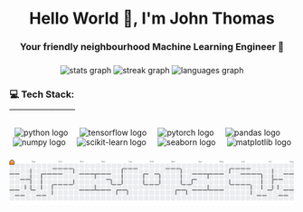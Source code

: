 <h1 align="center">Hello World 🙋, I'm John Thomas</h1>

###

<h3 align="center">Your friendly neighbourhood Machine Learning Engineer 🤖</h3>

###

<div align="center">
  <img src="https://github-readme-stats.vercel.app/api?username=johnthomasdev&hide_title=false&hide_rank=true&show_icons=true&include_all_commits=true&count_private=true&disable_animations=false&theme=apprentice&locale=en&hide_border=false" height="150" alt="stats graph"  />
  <img src="https://streak-stats.demolab.com?user=johnthomasdev&locale=en&mode=daily&theme=apprentice&hide_border=false&border_radius=5" height="150" alt="streak graph"  />
  <img src="https://github-readme-stats.vercel.app/api/top-langs?username=johnthomasdev&locale=en&hide_title=false&layout=compact&card_width=320&langs_count=5&theme=apprentice&hide_border=false" height="150" alt="languages graph"  />
</div>

###

<h3 align="left">💻 Tech Stack:<br>──────────</h3>

###

<div align="center">
  <img src="https://img.shields.io/badge/Python-3776AB?logo=python&logoColor=white&style=for-the-badge" height="30" alt="python logo"  />
  <img width="12" />
  <img src="https://img.shields.io/badge/TensorFlow-FF6F00?logo=tensorflow&logoColor=black&style=for-the-badge" height="30" alt="tensorflow logo"  />
  <img width="12" />
  <img src="https://img.shields.io/badge/PyTorch-EE4C2C?logo=pytorch&logoColor=white&style=for-the-badge" height="30" alt="pytorch logo"  />
  <img width="12" />
  <img src="https://img.shields.io/badge/pandas-150458?logo=pandas&logoColor=white&style=for-the-badge" height="30" alt="pandas logo"  />
  <img width="12" />
  <img src="https://img.shields.io/badge/NumPy-013243?logo=numpy&logoColor=white&style=for-the-badge" height="30" alt="numpy logo"  />
  <img width="12" />
  <img src="https://img.shields.io/badge/Scikit--Learn-F7931E?logo=scikit-learn&logoColor=white&style=for-the-badge" height="30" alt="scikit-learn logo"  />
  <img width="12" />
  <img src="https://img.shields.io/badge/Seaborn-9A7AA0?style=for-the-badge&logoColor=white" height="30" alt="seaborn logo"  />
  <img width="12" />
  <img src="https://img.shields.io/badge/Matplotlib-11557C?logo=matplotlib&logoColor=white&style=for-the-badge" height="30" alt="matplotlib logo" />
</div>



###

<picture>
  <source media="(prefers-color-scheme: dark)" srcset="https://raw.githubusercontent.com/johnthomasdev/johnthomasdev/output/pacman-contribution-graph-dark.svg">
  <source media="(prefers-color-scheme: light)" srcset="https://raw.githubusercontent.com/johnthomasdev/johnthomasdev/output/pacman-contribution-graph.svg">
  <img alt="pacman contribution graph" src="https://raw.githubusercontent.com/john-thomas-ml/john-thomas-ml/output/pacman-contribution-graph.svg">
</picture>

###


